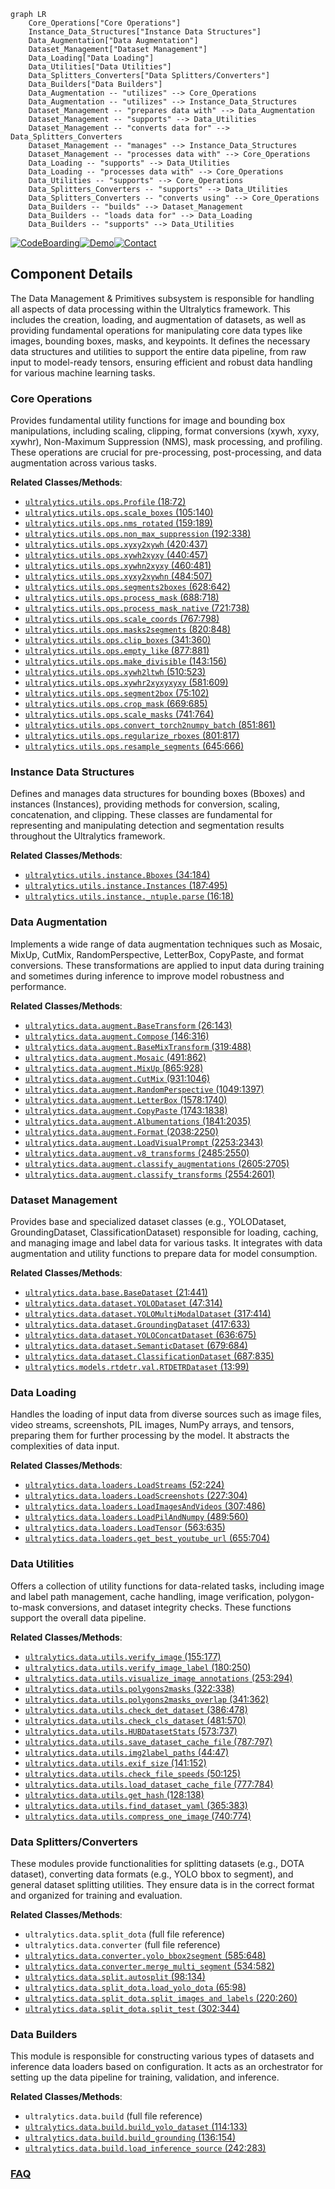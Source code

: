 ```mermaid
graph LR
    Core_Operations["Core Operations"]
    Instance_Data_Structures["Instance Data Structures"]
    Data_Augmentation["Data Augmentation"]
    Dataset_Management["Dataset Management"]
    Data_Loading["Data Loading"]
    Data_Utilities["Data Utilities"]
    Data_Splitters_Converters["Data Splitters/Converters"]
    Data_Builders["Data Builders"]
    Data_Augmentation -- "utilizes" --> Core_Operations
    Data_Augmentation -- "utilizes" --> Instance_Data_Structures
    Dataset_Management -- "prepares data with" --> Data_Augmentation
    Dataset_Management -- "supports" --> Data_Utilities
    Dataset_Management -- "converts data for" --> Data_Splitters_Converters
    Dataset_Management -- "manages" --> Instance_Data_Structures
    Dataset_Management -- "processes data with" --> Core_Operations
    Data_Loading -- "supports" --> Data_Utilities
    Data_Loading -- "processes data with" --> Core_Operations
    Data_Utilities -- "supports" --> Core_Operations
    Data_Splitters_Converters -- "supports" --> Data_Utilities
    Data_Splitters_Converters -- "converts using" --> Core_Operations
    Data_Builders -- "builds" --> Dataset_Management
    Data_Builders -- "loads data for" --> Data_Loading
    Data_Builders -- "supports" --> Data_Utilities
```
[![CodeBoarding](https://img.shields.io/badge/Generated%20by-CodeBoarding-9cf?style=flat-square)](https://github.com/CodeBoarding/GeneratedOnBoardings)[![Demo](https://img.shields.io/badge/Try%20our-Demo-blue?style=flat-square)](https://www.codeboarding.org/demo)[![Contact](https://img.shields.io/badge/Contact%20us%20-%20contact@codeboarding.org-lightgrey?style=flat-square)](mailto:contact@codeboarding.org)

## Component Details

The Data Management & Primitives subsystem is responsible for handling all aspects of data processing within the Ultralytics framework. This includes the creation, loading, and augmentation of datasets, as well as providing fundamental operations for manipulating core data types like images, bounding boxes, masks, and keypoints. It defines the necessary data structures and utilities to support the entire data pipeline, from raw input to model-ready tensors, ensuring efficient and robust data handling for various machine learning tasks.

### Core Operations
Provides fundamental utility functions for image and bounding box manipulations, including scaling, clipping, format conversions (xywh, xyxy, xywhr), Non-Maximum Suppression (NMS), mask processing, and profiling. These operations are crucial for pre-processing, post-processing, and data augmentation across various tasks.


**Related Classes/Methods**:

- <a href="https://github.com/ultralytics/ultralytics/blob/master/ultralytics/utils/ops.py#L18-L72" target="_blank" rel="noopener noreferrer">`ultralytics.utils.ops.Profile` (18:72)</a>
- <a href="https://github.com/ultralytics/ultralytics/blob/master/ultralytics/utils/ops.py#L105-L140" target="_blank" rel="noopener noreferrer">`ultralytics.utils.ops.scale_boxes` (105:140)</a>
- <a href="https://github.com/ultralytics/ultralytics/blob/master/ultralytics/utils/ops.py#L159-L189" target="_blank" rel="noopener noreferrer">`ultralytics.utils.ops.nms_rotated` (159:189)</a>
- <a href="https://github.com/ultralytics/ultralytics/blob/master/ultralytics/utils/ops.py#L192-L338" target="_blank" rel="noopener noreferrer">`ultralytics.utils.ops.non_max_suppression` (192:338)</a>
- <a href="https://github.com/ultralytics/ultralytics/blob/master/ultralytics/utils/ops.py#L420-L437" target="_blank" rel="noopener noreferrer">`ultralytics.utils.ops.xyxy2xywh` (420:437)</a>
- <a href="https://github.com/ultralytics/ultralytics/blob/master/ultralytics/utils/ops.py#L440-L457" target="_blank" rel="noopener noreferrer">`ultralytics.utils.ops.xywh2xyxy` (440:457)</a>
- <a href="https://github.com/ultralytics/ultralytics/blob/master/ultralytics/utils/ops.py#L460-L481" target="_blank" rel="noopener noreferrer">`ultralytics.utils.ops.xywhn2xyxy` (460:481)</a>
- <a href="https://github.com/ultralytics/ultralytics/blob/master/ultralytics/utils/ops.py#L484-L507" target="_blank" rel="noopener noreferrer">`ultralytics.utils.ops.xyxy2xywhn` (484:507)</a>
- <a href="https://github.com/ultralytics/ultralytics/blob/master/ultralytics/utils/ops.py#L628-L642" target="_blank" rel="noopener noreferrer">`ultralytics.utils.ops.segments2boxes` (628:642)</a>
- <a href="https://github.com/ultralytics/ultralytics/blob/master/ultralytics/utils/ops.py#L688-L718" target="_blank" rel="noopener noreferrer">`ultralytics.utils.ops.process_mask` (688:718)</a>
- <a href="https://github.com/ultralytics/ultralytics/blob/master/ultralytics/utils/ops.py#L721-L738" target="_blank" rel="noopener noreferrer">`ultralytics.utils.ops.process_mask_native` (721:738)</a>
- <a href="https://github.com/ultralytics/ultralytics/blob/master/ultralytics/utils/ops.py#L767-L798" target="_blank" rel="noopener noreferrer">`ultralytics.utils.ops.scale_coords` (767:798)</a>
- <a href="https://github.com/ultralytics/ultralytics/blob/master/ultralytics/utils/ops.py#L820-L848" target="_blank" rel="noopener noreferrer">`ultralytics.utils.ops.masks2segments` (820:848)</a>
- <a href="https://github.com/ultralytics/ultralytics/blob/master/ultralytics/utils/ops.py#L341-L360" target="_blank" rel="noopener noreferrer">`ultralytics.utils.ops.clip_boxes` (341:360)</a>
- <a href="https://github.com/ultralytics/ultralytics/blob/master/ultralytics/utils/ops.py#L877-L881" target="_blank" rel="noopener noreferrer">`ultralytics.utils.ops.empty_like` (877:881)</a>
- <a href="https://github.com/ultralytics/ultralytics/blob/master/ultralytics/utils/ops.py#L143-L156" target="_blank" rel="noopener noreferrer">`ultralytics.utils.ops.make_divisible` (143:156)</a>
- <a href="https://github.com/ultralytics/ultralytics/blob/master/ultralytics/utils/ops.py#L510-L523" target="_blank" rel="noopener noreferrer">`ultralytics.utils.ops.xywh2ltwh` (510:523)</a>
- <a href="https://github.com/ultralytics/ultralytics/blob/master/ultralytics/utils/ops.py#L581-L609" target="_blank" rel="noopener noreferrer">`ultralytics.utils.ops.xywhr2xyxyxyxy` (581:609)</a>
- <a href="https://github.com/ultralytics/ultralytics/blob/master/ultralytics/utils/ops.py#L75-L102" target="_blank" rel="noopener noreferrer">`ultralytics.utils.ops.segment2box` (75:102)</a>
- <a href="https://github.com/ultralytics/ultralytics/blob/master/ultralytics/utils/ops.py#L669-L685" target="_blank" rel="noopener noreferrer">`ultralytics.utils.ops.crop_mask` (669:685)</a>
- <a href="https://github.com/ultralytics/ultralytics/blob/master/ultralytics/utils/ops.py#L741-L764" target="_blank" rel="noopener noreferrer">`ultralytics.utils.ops.scale_masks` (741:764)</a>
- <a href="https://github.com/ultralytics/ultralytics/blob/master/ultralytics/utils/ops.py#L851-L861" target="_blank" rel="noopener noreferrer">`ultralytics.utils.ops.convert_torch2numpy_batch` (851:861)</a>
- <a href="https://github.com/ultralytics/ultralytics/blob/master/ultralytics/utils/ops.py#L801-L817" target="_blank" rel="noopener noreferrer">`ultralytics.utils.ops.regularize_rboxes` (801:817)</a>
- <a href="https://github.com/ultralytics/ultralytics/blob/master/ultralytics/utils/ops.py#L645-L666" target="_blank" rel="noopener noreferrer">`ultralytics.utils.ops.resample_segments` (645:666)</a>


### Instance Data Structures
Defines and manages data structures for bounding boxes (Bboxes) and instances (Instances), providing methods for conversion, scaling, concatenation, and clipping. These classes are fundamental for representing and manipulating detection and segmentation results throughout the Ultralytics framework.


**Related Classes/Methods**:

- <a href="https://github.com/ultralytics/ultralytics/blob/master/ultralytics/utils/instance.py#L34-L184" target="_blank" rel="noopener noreferrer">`ultralytics.utils.instance.Bboxes` (34:184)</a>
- <a href="https://github.com/ultralytics/ultralytics/blob/master/ultralytics/utils/instance.py#L187-L495" target="_blank" rel="noopener noreferrer">`ultralytics.utils.instance.Instances` (187:495)</a>
- <a href="https://github.com/ultralytics/ultralytics/blob/master/ultralytics/utils/instance.py#L16-L18" target="_blank" rel="noopener noreferrer">`ultralytics.utils.instance._ntuple.parse` (16:18)</a>


### Data Augmentation
Implements a wide range of data augmentation techniques such as Mosaic, MixUp, CutMix, RandomPerspective, LetterBox, CopyPaste, and format conversions. These transformations are applied to input data during training and sometimes during inference to improve model robustness and performance.


**Related Classes/Methods**:

- <a href="https://github.com/ultralytics/ultralytics/blob/master/ultralytics/data/augment.py#L26-L143" target="_blank" rel="noopener noreferrer">`ultralytics.data.augment.BaseTransform` (26:143)</a>
- <a href="https://github.com/ultralytics/ultralytics/blob/master/ultralytics/data/augment.py#L146-L316" target="_blank" rel="noopener noreferrer">`ultralytics.data.augment.Compose` (146:316)</a>
- <a href="https://github.com/ultralytics/ultralytics/blob/master/ultralytics/data/augment.py#L319-L488" target="_blank" rel="noopener noreferrer">`ultralytics.data.augment.BaseMixTransform` (319:488)</a>
- <a href="https://github.com/ultralytics/ultralytics/blob/master/ultralytics/data/augment.py#L491-L862" target="_blank" rel="noopener noreferrer">`ultralytics.data.augment.Mosaic` (491:862)</a>
- <a href="https://github.com/ultralytics/ultralytics/blob/master/ultralytics/data/augment.py#L865-L928" target="_blank" rel="noopener noreferrer">`ultralytics.data.augment.MixUp` (865:928)</a>
- <a href="https://github.com/ultralytics/ultralytics/blob/master/ultralytics/data/augment.py#L931-L1046" target="_blank" rel="noopener noreferrer">`ultralytics.data.augment.CutMix` (931:1046)</a>
- <a href="https://github.com/ultralytics/ultralytics/blob/master/ultralytics/data/augment.py#L1049-L1397" target="_blank" rel="noopener noreferrer">`ultralytics.data.augment.RandomPerspective` (1049:1397)</a>
- <a href="https://github.com/ultralytics/ultralytics/blob/master/ultralytics/data/augment.py#L1578-L1740" target="_blank" rel="noopener noreferrer">`ultralytics.data.augment.LetterBox` (1578:1740)</a>
- <a href="https://github.com/ultralytics/ultralytics/blob/master/ultralytics/data/augment.py#L1743-L1838" target="_blank" rel="noopener noreferrer">`ultralytics.data.augment.CopyPaste` (1743:1838)</a>
- <a href="https://github.com/ultralytics/ultralytics/blob/master/ultralytics/data/augment.py#L1841-L2035" target="_blank" rel="noopener noreferrer">`ultralytics.data.augment.Albumentations` (1841:2035)</a>
- <a href="https://github.com/ultralytics/ultralytics/blob/master/ultralytics/data/augment.py#L2038-L2250" target="_blank" rel="noopener noreferrer">`ultralytics.data.augment.Format` (2038:2250)</a>
- <a href="https://github.com/ultralytics/ultralytics/blob/master/ultralytics/data/augment.py#L2253-L2343" target="_blank" rel="noopener noreferrer">`ultralytics.data.augment.LoadVisualPrompt` (2253:2343)</a>
- <a href="https://github.com/ultralytics/ultralytics/blob/master/ultralytics/data/augment.py#L2485-L2550" target="_blank" rel="noopener noreferrer">`ultralytics.data.augment.v8_transforms` (2485:2550)</a>
- <a href="https://github.com/ultralytics/ultralytics/blob/master/ultralytics/data/augment.py#L2605-L2705" target="_blank" rel="noopener noreferrer">`ultralytics.data.augment.classify_augmentations` (2605:2705)</a>
- <a href="https://github.com/ultralytics/ultralytics/blob/master/ultralytics/data/augment.py#L2554-L2601" target="_blank" rel="noopener noreferrer">`ultralytics.data.augment.classify_transforms` (2554:2601)</a>


### Dataset Management
Provides base and specialized dataset classes (e.g., YOLODataset, GroundingDataset, ClassificationDataset) responsible for loading, caching, and managing image and label data for various tasks. It integrates with data augmentation and utility functions to prepare data for model consumption.


**Related Classes/Methods**:

- <a href="https://github.com/ultralytics/ultralytics/blob/master/ultralytics/data/base.py#L21-L441" target="_blank" rel="noopener noreferrer">`ultralytics.data.base.BaseDataset` (21:441)</a>
- <a href="https://github.com/ultralytics/ultralytics/blob/master/ultralytics/data/dataset.py#L47-L314" target="_blank" rel="noopener noreferrer">`ultralytics.data.dataset.YOLODataset` (47:314)</a>
- <a href="https://github.com/ultralytics/ultralytics/blob/master/ultralytics/data/dataset.py#L317-L414" target="_blank" rel="noopener noreferrer">`ultralytics.data.dataset.YOLOMultiModalDataset` (317:414)</a>
- <a href="https://github.com/ultralytics/ultralytics/blob/master/ultralytics/data/dataset.py#L417-L633" target="_blank" rel="noopener noreferrer">`ultralytics.data.dataset.GroundingDataset` (417:633)</a>
- <a href="https://github.com/ultralytics/ultralytics/blob/master/ultralytics/data/dataset.py#L636-L675" target="_blank" rel="noopener noreferrer">`ultralytics.data.dataset.YOLOConcatDataset` (636:675)</a>
- <a href="https://github.com/ultralytics/ultralytics/blob/master/ultralytics/data/dataset.py#L679-L684" target="_blank" rel="noopener noreferrer">`ultralytics.data.dataset.SemanticDataset` (679:684)</a>
- <a href="https://github.com/ultralytics/ultralytics/blob/master/ultralytics/data/dataset.py#L687-L835" target="_blank" rel="noopener noreferrer">`ultralytics.data.dataset.ClassificationDataset` (687:835)</a>
- <a href="https://github.com/ultralytics/ultralytics/blob/master/ultralytics/models/rtdetr/val.py#L13-L99" target="_blank" rel="noopener noreferrer">`ultralytics.models.rtdetr.val.RTDETRDataset` (13:99)</a>


### Data Loading
Handles the loading of input data from diverse sources such as image files, video streams, screenshots, PIL images, NumPy arrays, and tensors, preparing them for further processing by the model. It abstracts the complexities of data input.


**Related Classes/Methods**:

- <a href="https://github.com/ultralytics/ultralytics/blob/master/ultralytics/data/loaders.py#L52-L224" target="_blank" rel="noopener noreferrer">`ultralytics.data.loaders.LoadStreams` (52:224)</a>
- <a href="https://github.com/ultralytics/ultralytics/blob/master/ultralytics/data/loaders.py#L227-L304" target="_blank" rel="noopener noreferrer">`ultralytics.data.loaders.LoadScreenshots` (227:304)</a>
- <a href="https://github.com/ultralytics/ultralytics/blob/master/ultralytics/data/loaders.py#L307-L486" target="_blank" rel="noopener noreferrer">`ultralytics.data.loaders.LoadImagesAndVideos` (307:486)</a>
- <a href="https://github.com/ultralytics/ultralytics/blob/master/ultralytics/data/loaders.py#L489-L560" target="_blank" rel="noopener noreferrer">`ultralytics.data.loaders.LoadPilAndNumpy` (489:560)</a>
- <a href="https://github.com/ultralytics/ultralytics/blob/master/ultralytics/data/loaders.py#L563-L635" target="_blank" rel="noopener noreferrer">`ultralytics.data.loaders.LoadTensor` (563:635)</a>
- <a href="https://github.com/ultralytics/ultralytics/blob/master/ultralytics/data/loaders.py#L655-L704" target="_blank" rel="noopener noreferrer">`ultralytics.data.loaders.get_best_youtube_url` (655:704)</a>


### Data Utilities
Offers a collection of utility functions for data-related tasks, including image and label path management, cache handling, image verification, polygon-to-mask conversions, and dataset integrity checks. These functions support the overall data pipeline.


**Related Classes/Methods**:

- <a href="https://github.com/ultralytics/ultralytics/blob/master/ultralytics/data/utils.py#L155-L177" target="_blank" rel="noopener noreferrer">`ultralytics.data.utils.verify_image` (155:177)</a>
- <a href="https://github.com/ultralytics/ultralytics/blob/master/ultralytics/data/utils.py#L180-L250" target="_blank" rel="noopener noreferrer">`ultralytics.data.utils.verify_image_label` (180:250)</a>
- <a href="https://github.com/ultralytics/ultralytics/blob/master/ultralytics/data/utils.py#L253-L294" target="_blank" rel="noopener noreferrer">`ultralytics.data.utils.visualize_image_annotations` (253:294)</a>
- <a href="https://github.com/ultralytics/ultralytics/blob/master/ultralytics/data/utils.py#L322-L338" target="_blank" rel="noopener noreferrer">`ultralytics.data.utils.polygons2masks` (322:338)</a>
- <a href="https://github.com/ultralytics/ultralytics/blob/master/ultralytics/data/utils.py#L341-L362" target="_blank" rel="noopener noreferrer">`ultralytics.data.utils.polygons2masks_overlap` (341:362)</a>
- <a href="https://github.com/ultralytics/ultralytics/blob/master/ultralytics/data/utils.py#L386-L478" target="_blank" rel="noopener noreferrer">`ultralytics.data.utils.check_det_dataset` (386:478)</a>
- <a href="https://github.com/ultralytics/ultralytics/blob/master/ultralytics/data/utils.py#L481-L570" target="_blank" rel="noopener noreferrer">`ultralytics.data.utils.check_cls_dataset` (481:570)</a>
- <a href="https://github.com/ultralytics/ultralytics/blob/master/ultralytics/data/utils.py#L573-L737" target="_blank" rel="noopener noreferrer">`ultralytics.data.utils.HUBDatasetStats` (573:737)</a>
- <a href="https://github.com/ultralytics/ultralytics/blob/master/ultralytics/data/utils.py#L787-L797" target="_blank" rel="noopener noreferrer">`ultralytics.data.utils.save_dataset_cache_file` (787:797)</a>
- <a href="https://github.com/ultralytics/ultralytics/blob/master/ultralytics/data/utils.py#L44-L47" target="_blank" rel="noopener noreferrer">`ultralytics.data.utils.img2label_paths` (44:47)</a>
- <a href="https://github.com/ultralytics/ultralytics/blob/master/ultralytics/data/utils.py#L141-L152" target="_blank" rel="noopener noreferrer">`ultralytics.data.utils.exif_size` (141:152)</a>
- <a href="https://github.com/ultralytics/ultralytics/blob/master/ultralytics/data/utils.py#L50-L125" target="_blank" rel="noopener noreferrer">`ultralytics.data.utils.check_file_speeds` (50:125)</a>
- <a href="https://github.com/ultralytics/ultralytics/blob/master/ultralytics/data/utils.py#L777-L784" target="_blank" rel="noopener noreferrer">`ultralytics.data.utils.load_dataset_cache_file` (777:784)</a>
- <a href="https://github.com/ultralytics/ultralytics/blob/master/ultralytics/data/utils.py#L128-L138" target="_blank" rel="noopener noreferrer">`ultralytics.data.utils.get_hash` (128:138)</a>
- <a href="https://github.com/ultralytics/ultralytics/blob/master/ultralytics/data/utils.py#L365-L383" target="_blank" rel="noopener noreferrer">`ultralytics.data.utils.find_dataset_yaml` (365:383)</a>
- <a href="https://github.com/ultralytics/ultralytics/blob/master/ultralytics/data/utils.py#L740-L774" target="_blank" rel="noopener noreferrer">`ultralytics.data.utils.compress_one_image` (740:774)</a>


### Data Splitters/Converters
These modules provide functionalities for splitting datasets (e.g., DOTA dataset), converting data formats (e.g., YOLO bbox to segment), and general dataset splitting utilities. They ensure data is in the correct format and organized for training and evaluation.


**Related Classes/Methods**:

- `ultralytics.data.split_dota` (full file reference)
- `ultralytics.data.converter` (full file reference)
- <a href="https://github.com/ultralytics/ultralytics/blob/master/ultralytics/data/converter.py#L585-L648" target="_blank" rel="noopener noreferrer">`ultralytics.data.converter.yolo_bbox2segment` (585:648)</a>
- <a href="https://github.com/ultralytics/ultralytics/blob/master/ultralytics/data/converter.py#L534-L582" target="_blank" rel="noopener noreferrer">`ultralytics.data.converter.merge_multi_segment` (534:582)</a>
- <a href="https://github.com/ultralytics/ultralytics/blob/master/ultralytics/data/split.py#L98-L134" target="_blank" rel="noopener noreferrer">`ultralytics.data.split.autosplit` (98:134)</a>
- <a href="https://github.com/ultralytics/ultralytics/blob/master/ultralytics/data/split_dota.py#L65-L98" target="_blank" rel="noopener noreferrer">`ultralytics.data.split_dota.load_yolo_dota` (65:98)</a>
- <a href="https://github.com/ultralytics/ultralytics/blob/master/ultralytics/data/split_dota.py#L220-L260" target="_blank" rel="noopener noreferrer">`ultralytics.data.split_dota.split_images_and_labels` (220:260)</a>
- <a href="https://github.com/ultralytics/ultralytics/blob/master/ultralytics/data/split_dota.py#L302-L344" target="_blank" rel="noopener noreferrer">`ultralytics.data.split_dota.split_test` (302:344)</a>


### Data Builders
This module is responsible for constructing various types of datasets and inference data loaders based on configuration. It acts as an orchestrator for setting up the data pipeline for training, validation, and inference.


**Related Classes/Methods**:

- `ultralytics.data.build` (full file reference)
- <a href="https://github.com/ultralytics/ultralytics/blob/master/ultralytics/data/build.py#L114-L133" target="_blank" rel="noopener noreferrer">`ultralytics.data.build.build_yolo_dataset` (114:133)</a>
- <a href="https://github.com/ultralytics/ultralytics/blob/master/ultralytics/data/build.py#L136-L154" target="_blank" rel="noopener noreferrer">`ultralytics.data.build.build_grounding` (136:154)</a>
- <a href="https://github.com/ultralytics/ultralytics/blob/master/ultralytics/data/build.py#L242-L283" target="_blank" rel="noopener noreferrer">`ultralytics.data.build.load_inference_source` (242:283)</a>




### [FAQ](https://github.com/CodeBoarding/GeneratedOnBoardings/tree/main?tab=readme-ov-file#faq)